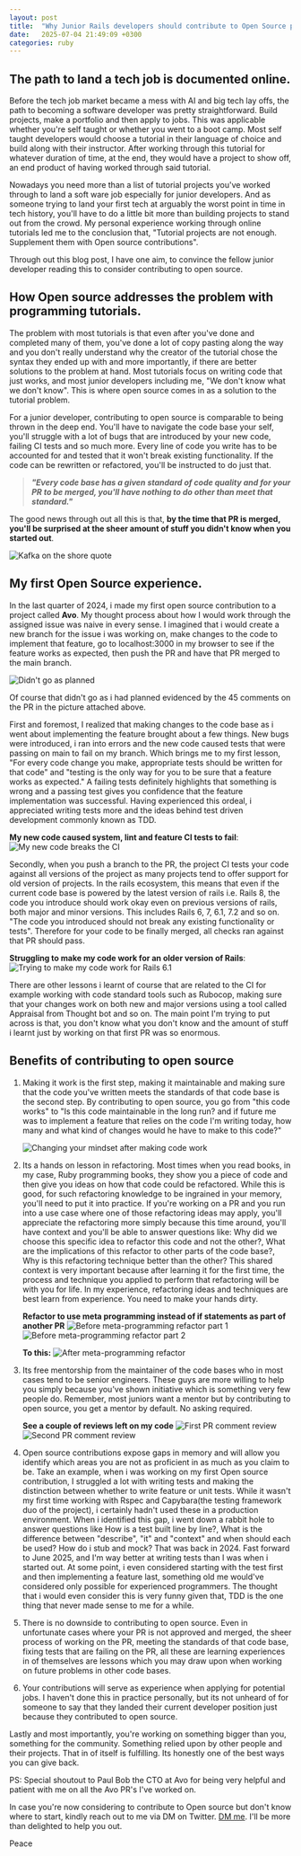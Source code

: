 ```yaml
---
layout: post
title:  "Why Junior Rails developers should contribute to Open Source projects"
date:   2025-07-04 21:49:09 +0300
categories: ruby
---
```


## The path to land a tech job is documented online. 
Before the tech job market became a mess with AI and big tech lay offs, the path to becoming a software developer was pretty straightforward. Build projects, make a portfolio and then apply to jobs. This was applicable whether you're self taught or whether you went to a boot camp. Most self taught developers would choose a tutorial in their language of choice and build along with their instructor. After working through this tutorial for whatever duration of time, at the end, they would have a project to show off, an end product of having worked through said tutorial. 

Nowadays you need more than a list of tutorial projects you've worked through to land a soft ware job especially for junior developers. And as someone trying to land your first tech at arguably the worst point in time in tech history, you'll have to do a little bit more than building projects to stand out from the crowd. My personal experience working through online tutorials led me to the conclusion that, "Tutorial projects are not enough. Supplement them with Open source contributions". 

Through out this blog post, I have one aim, to convince the fellow junior developer reading this to consider contributing to open source. 

## How Open source addresses the problem with programming tutorials.
The problem with most tutorials is that even after you've done and completed many of them, you've done a lot of copy pasting along the way and you don't really understand why the creator of the tutorial chose the syntax they ended up with and more importantly, if there are better solutions to the problem at hand. Most tutorials focus on writing code that just works, and most junior developers including me, "We don't know what we don't know". This is where open source comes in as a solution to the tutorial problem. 

For a junior developer, contributing to open source is comparable to being thrown in the deep end. You'll have to navigate the code base your self, you'll struggle with a lot of bugs that are introduced by your new code, failing CI tests and so much more. Every line of code you write has to be accounted for and tested that it won't break existing functionality. If the code can be rewritten or refactored, you'll be instructed to do just that.

> ***"Every code base has a given standard of code quality and for your PR to be 
> merged, you'll have nothing to do other than meet that standard."***

The good news through out all this is that, **by the time that PR is merged, you'll be surprised at the sheer amount of stuff you didn't know when you started out**.  

![Kafka on the shore quote](/assets/images/contribute-to-open-source/haruki-murakami-kafka-on-the-shore-quote.png)

## My first Open Source experience. 
In the last quarter of 2024, i made my first open source contribution to a project called **Avo**. My thought process about how I would work through the assigned issue was naive in every sense. I imagined that i would create a new branch for the issue i was working on, make changes to the code to implement that feature, go to localhost:3000 in my browser to see if the feature works as expected, then push the PR and have that PR merged to the main branch. 

![Didn't go as planned](/assets/images/contribute-to-open-source/didnt-go-as-planned.png)

Of course that didn't go as i had planned evidenced by the 45 comments on the PR in the picture attached above. 

First and foremost, I realized that making changes to the code base as i went about implementing the feature brought about a few things. New bugs were introduced, i ran into errors and the new code caused tests that were passing on main to fail on my branch. 
Which brings me to my first lesson, "For every code change you make, appropriate tests should be written for that code" and "testing is the only way for you to be sure that a feature works as expected." A failing tests definitely highlights that something is wrong and a passing test gives you confidence that the feature implementation was successful. Having experienced this ordeal, i appreciated writing tests more and the ideas behind test driven development commonly known as TDD. 

**My new code caused system, lint and feature CI tests to fail**:
![My new code breaks the CI](/assets/images/contribute-to-open-source/my-new-code-caused-CI-tests-to-fail.png)

Secondly, when you push a branch to the PR, the project CI tests your code against all versions of the project as many projects tend to offer support for old version of projects. In the rails ecosystem, this means that even if the current code base is powered by the latest version of rails i.e. Rails 8, the code you introduce should work okay even on previous versions of rails, both major and minor versions. This includes Rails 6, 7, 6.1, 7.2 and so on. "The code you introduced should not break any existing functionality or tests". Therefore for your code to be finally merged, all checks ran against that PR should pass. 

**Struggling to make my code work for an older version of Rails**:
![Trying to make my code work for Rails 6.1](/assets/images/contribute-to-open-source/make-code-work-for-old-rails-versions.png)

There are other lessons i learnt of course that are related to the CI for example working with code standard tools such as Rubocop, making sure that your changes work on both new and major versions using a tool called Appraisal from Thought bot and so on. The main point I'm trying to put across is that, you don't know what you don't know and the amount of stuff i learnt just by working on that first PR was so enormous. 

## Benefits of contributing to open source

1.  Making it work is the first step, making it maintainable and making sure that the code you've written meets the standards of that code base is the second step. By contributing to open source, you go from "this code works" to "Is this code maintainable in the long run? and if future me was to implement a feature that relies on the code I'm writing today, how many and what kind of changes would he have to make to this code?"

    ![Changing your mindset after making code work](/assets/images/contribute-to-open-source/changing-your-mindset-about-code.png)

1.  Its a hands on lesson in refactoring. Most times when you read books, in my case, Ruby programming books, they show you a piece of code and then give you ideas on how that code could be refactored. While this is good, for such refactoring knowledge to be ingrained in your memory, you'll need to put it into practice.          If you're working on a PR and you run into a use case where one of those refactoring ideas may apply, you'll appreciate the refactoring more simply because this time around, you'll have context and you'll be able to answer questions like: Why did we choose this specific idea to refactor this code and not the other?, What are the implications of this refactor to other parts of the code base?, Why is this refactoring technique better than the other? This shared context is very important because after learning it for the first time, the process and technique you applied to perform that refactoring will be with you for life. In my experience, refactoring ideas and techniques are best learn from experience. You need to make your hands dirty.

    **Refactor to use meta programming instead of if statements as part of another PR**
    ![Before meta-programming refactor part 1](/assets/images/contribute-to-open-source/before-meta-programming-refactor-1.png)
    ![Before meta-programming refactor part 2](/assets/images/contribute-to-open-source/before-meta-programming-refactor-2.png)
 
    **To this:**
    ![After meta-programming refactor](/assets/images/contribute-to-open-source/after-meta-programming-refactor.png)

1.  Its free mentorship from the maintainer of the code bases who in most cases tend to be senior engineers. These guys are more willing to help you simply because you've shown initiative which is something very few people do. Remember, most juniors want a mentor but by contributing to open source, you get a mentor by default. No asking required. 

    **See a couple of reviews left on my code**
    ![First PR comment review](/assets/images/contribute-to-open-source/first-pr-review-comment.png)
    ![Second PR comment review](/assets/images/contribute-to-open-source/second-pr-review-comment.png)

1.  Open source contributions expose gaps in memory and will allow you identify which areas you are not as proficient in as much as you claim to be. Take an example, when i was working on my first Open source contribution, I struggled a lot with writing tests and making the distinction between whether to write feature or unit tests. While it wasn't my first time working with Rspec and Capybara(the testing framework duo of the project), i certainly hadn't used these in a production environment. When i identified this gap, i went down a rabbit hole to answer questions like How is a test built line by line?, What is the difference between "describe", "it" and "context" and when should each be used? How do i stub and mock? That was back in 2024. Fast forward to June 2025, and I'm way better at writing tests than I was when i started out. At some point, i even considered starting with the test first and then implementing a feature last, something old me would've considered only possible for experienced programmers. The thought that i would even consider this is very funny given that, TDD is the one thing that never made sense to me for a while. 

1.  There is no downside to contributing to open source. Even in unfortunate cases where your PR is not approved and merged, the sheer process of working on the PR, meeting the standards of that code base, fixing tests that are failing on the PR, all these are learning experiences in of themselves are lessons which you may draw upon when working on future problems in other code bases. 

1.  Your contributions will serve as experience when applying for potential jobs. I haven't done this in practice personally, but its not unheard of for someone to say that they landed their current developer position just because they contributed to open source. 

Lastly and most importantly, you're working on something bigger than you, something for the community. Something relied upon by other people and their projects. That in of itself is fulfilling. Its honestly one of the best ways you can give back. 

PS: Special shoutout to Paul Bob the CTO at Avo for being very helpful and patient with me on all the Avo PR's I've worked on.

In case you're now considering to contribute to Open source but don't know where to start, kindly reach out to me via DM on Twitter. [DM me](https://x.com/zhephyn). I'll be more than delighted to help you out. 

Peace
